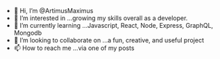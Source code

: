 - 👋 Hi, I’m @ArtimusMaximus
- 👀 I’m interested in ...growing my skills overall as a developer.
- 🌱 I’m currently learning ...Javascript, React, Node, Express, GraphQL, Mongodb
- 💞️ I’m looking to collaborate on ...a fun, creative, and useful project
- 📫 How to reach me ...via one of my posts

<!---
ArtimusMaximus/ArtimusMaximus is a ✨ special ✨ repository because its `README.md` (this file) appears on your GitHub profile.
You can click the Preview link to take a look at your changes.
--->

